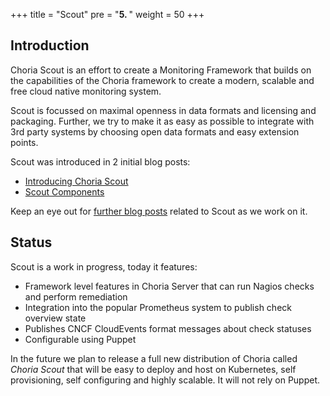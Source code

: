 +++
title = "Scout"
pre = "<b>5. </b>"
weight = 50
+++

## Introduction

Choria Scout is an effort to create a Monitoring Framework that builds on the capabilities of the Choria framework to 
create a modern, scalable and free cloud native monitoring system.

Scout is focussed on maximal openness in data formats and licensing and packaging. Further, we try to make it as
easy as possible to integrate with 3rd party systems by choosing open data formats and easy extension points.

Scout was introduced in 2 initial blog posts:

 * [Introducing Choria Scout](https://choria.io/blog/post/2020/07/02/choria_scout/)
 * [Scout Components](https://choria.io/blog/post/2020/07/03/scout_components/)
 
Keep an eye out for [further blog posts](https://choria.io/blog/tags/scout/) related to Scout as we work on it.

## Status

Scout is a work in progress, today it features:

 * Framework level features in Choria Server that can run Nagios checks and perform remediation
 * Integration into the popular Prometheus system to publish check overview state
 * Publishes CNCF CloudEvents format messages about check statuses
 * Configurable using Puppet
 
In the future we plan to release a full new distribution of Choria called *Choria Scout* that will be easy to deploy
and host on Kubernetes, self provisioning, self configuring and highly scalable. It will not rely on Puppet.

